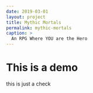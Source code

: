 ```yaml
---
date: 2019-03-01
layout: project
title: Mythic Mortals
permalink: mythic-mortals
caption: >
  An RPG Where YOU are the Hero
---
```




# This is a demo 

this is just a check 